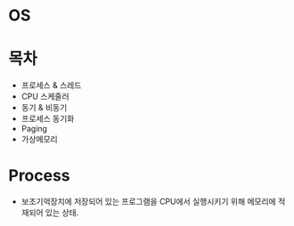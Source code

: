 # OS
# 목차

* 프로세스 & 스레드
* CPU 스케줄러
* 동기 & 비동기
* 프로세스 동기화
* Paging
* 가상메모리

# Process

* 보조기억장치에 저장되어 있는 프로그램을 CPU에서 실행시키기 위해 메모리에 적재되어 있는 상태.
